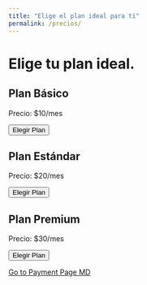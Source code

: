 ```yaml
---
title: "Elige el plan ideal para ti"
permalink: /precios/
---
```


# Elige tu plan ideal.

<div class="plan-container">
  <div class="plan">
    <h2>Plan Básico</h2>
    <p>Precio: $10/mes</p>
    <button class="plan-button" onclick="location.href='/payment_form/?plan=basico'">Elegir Plan</button>
  </div>

  <div class="plan">
    <h2>Plan Estándar</h2>
    <p>Precio: $20/mes</p>
    <button class="plan-button" onclick="location.href='/payment_form/?plan=estandar'">Elegir Plan</button>
  </div>

  <div class="plan">
    <h2>Plan Premium</h2>
    <p>Precio: $30/mes</p>
    <button class="plan-button" onclick="location.href='/payment_form/?plan=premium'">Elegir Plan</button>
  </div>
</div>


[Go to Payment Page MD](/payment_form/)
